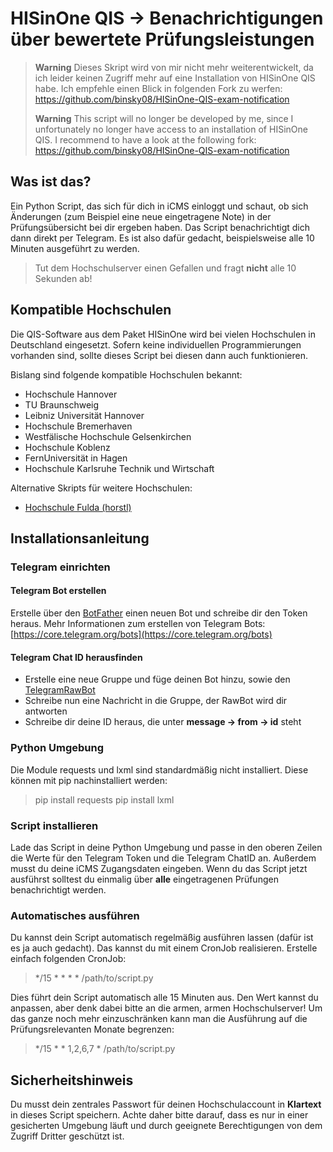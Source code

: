 # HISinOne QIS -> Benachrichtigungen über bewertete Prüfungsleistungen

> **Warning**
> Dieses Skript wird von mir nicht mehr weiterentwickelt, da ich leider keinen Zugriff mehr auf eine Installation von
> HISinOne QIS habe. Ich empfehle einen Blick in folgenden Fork zu werfen:
> https://github.com/binsky08/HISinOne-QIS-exam-notification
>
> **Warning**
> This script will no longer be developed by me, since I unfortunately no longer have access to an installation of
> HISinOne QIS. I recommend to have a look at the following fork:
> https://github.com/binsky08/HISinOne-QIS-exam-notification

## Was ist das?

Ein Python Script, das sich für dich in iCMS einloggt und schaut, ob sich Änderungen (zum Beispiel eine neue
eingetragene Note) in der Prüfungsübersicht bei dir ergeben haben. Das Script benachrichtigt dich dann direkt per
Telegram. Es ist also dafür gedacht, beispielsweise alle 10 Minuten ausgeführt zu werden.

> Tut dem Hochschulserver einen Gefallen und fragt **nicht** alle 10 Sekunden ab!

## Kompatible Hochschulen

Die QIS-Software aus dem Paket HISinOne wird bei vielen Hochschulen in Deutschland eingesetzt. Sofern keine
individuellen Programmierungen vorhanden sind, sollte dieses Script bei diesen dann auch funktionieren.

Bislang sind folgende kompatible Hochschulen bekannt:

- Hochschule Hannover
- TU Braunschweig
- Leibniz Universität Hannover
- Hochschule Bremerhaven
- Westfälische Hochschule Gelsenkirchen
- Hochschule Koblenz
- FernUniversität in Hagen
- Hochschule Karlsruhe Technik und Wirtschaft

Alternative Skripts für weitere Hochschulen:

- [Hochschule Fulda (horstl)](https://github.com/binsky08/HISinOne-QIS-exam-notification)

## Installationsanleitung

### Telegram einrichten

#### Telegram Bot erstellen

Erstelle über den [BotFather](https://t.me/botfather) einen neuen Bot und schreibe dir den Token heraus. Mehr
Informationen zum erstellen von Telegram Bots: [https://core.telegram.org/bots](https://core.telegram.org/bots)

#### Telegram Chat ID herausfinden

* Erstelle eine neue Gruppe und füge deinen Bot hinzu, sowie den [TelegramRawBot](https://t.me/RawDataBot)
* Schreibe nun eine Nachricht in die Gruppe, der RawBot wird dir antworten
* Schreibe dir deine ID heraus, die unter **message -> from -> id** steht

### Python Umgebung

Die Module requests und lxml sind standardmäßig nicht installiert. Diese können mit pip nachinstalliert werden:
> pip install requests
> pip install lxml

### Script installieren

Lade das Script in deine Python Umgebung und passe in den oberen Zeilen die Werte für den Telegram Token und die
Telegram ChatID an. Außerdem musst du deine iCMS Zugangsdaten eingeben. Wenn du das Script jetzt ausführst solltest du
einmalig über **alle** eingetragenen Prüfungen benachrichtigt werden.

### Automatisches ausführen

Du kannst dein Script automatisch regelmäßig ausführen lassen (dafür ist es ja auch gedacht). Das kannst du mit einem
CronJob realisieren. Erstelle einfach folgenden CronJob:

> */15 * * * * /path/to/script.py

Dies führt dein Script automatisch alle 15 Minuten aus. Den Wert kannst du anpassen, aber denk dabei bitte an die armen,
armen Hochschulserver! Um das ganze noch mehr einzuschränken kann man die Ausführung auf die Prüfungsrelevanten Monate
begrenzen:
> */15 * * 1,2,6,7 * /path/to/script.py

## Sicherheitshinweis

Du musst dein zentrales Passwort für deinen Hochschulaccount in **Klartext** in dieses Script speichern. Achte daher
bitte darauf, dass es nur in einer gesicherten Umgebung läuft und durch geeignete Berechtigungen von dem Zugriff Dritter
geschützt ist.

